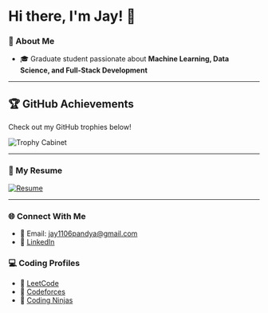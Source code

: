 # Hi there, I'm Jay! 👋

### 🚀 About Me
- 🎓 Graduate student passionate about **Machine Learning, Data Science, and Full-Stack Development**

---

## 🏆 GitHub Achievements

Check out my GitHub trophies below!  

![Trophy Cabinet](https://github-profile-trophy.vercel.app/?username=jpandya1161&theme=gruvbox&row=2&column=6&margin-w=10&margin-h=10&no-bg=true&no-frame=true)

---

### 📄 My Resume
[![Resume](https://img.shields.io/badge/View%20My%20Resume-blue?style=for-the-badge)](https://github.com/jpandya1161/resume/blob/main/Resume_JayPandya.pdf)

---

### 🌐 Connect With Me
- 📧 Email: jay1106pandya@gmail.com
- 💼 [LinkedIn](www.linkedin.com/in/jay-pandya-0a289b199)

### 💻 Coding Profiles
- 🏹 [LeetCode](https://leetcode.com/u/jpandya1161/)
- 🏹 [Codeforces](https://codeforces.com/profile/jpandya1161)
- 🏹 [Coding Ninjas](https://www.naukri.com/code360/profile/jaypandya)
